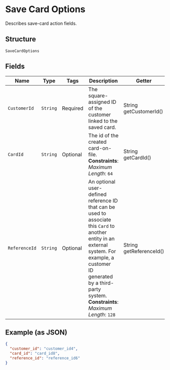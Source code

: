 
# Save Card Options

Describes save-card action fields.

## Structure

`SaveCardOptions`

## Fields

| Name | Type | Tags | Description | Getter |
|  --- | --- | --- | --- | --- |
| `CustomerId` | `String` | Required | The square-assigned ID of the customer linked to the saved card. | String getCustomerId() |
| `CardId` | `String` | Optional | The id of the created card-on-file.<br>**Constraints**: *Maximum Length*: `64` | String getCardId() |
| `ReferenceId` | `String` | Optional | An optional user-defined reference ID that can be used to associate<br>this `Card` to another entity in an external system. For example, a customer<br>ID generated by a third-party system.<br>**Constraints**: *Maximum Length*: `128` | String getReferenceId() |

## Example (as JSON)

```json
{
  "customer_id": "customer_id4",
  "card_id": "card_id8",
  "reference_id": "reference_id6"
}
```

